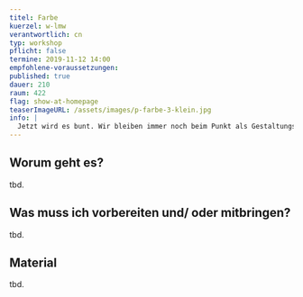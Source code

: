 ```yaml
---
titel: Farbe
kuerzel: w-lmw
verantwortlich: cn
typ: workshop
pflicht: false
termine: 2019-11-12 14:00
empfohlene-voraussetzungen:
published: true
dauer: 210
raum: 422
flag: show-at-homepage
teaserImageURL: /assets/images/p-farbe-3-klein.jpg
info: |
  Jetzt wird es bunt. Wir bleiben immer noch beim Punkt als Gestaltungselement, aber nehmen jetzt etwas systematischer Farbe und Transparenz hinzu. Wie befassen und kurz mit den verschiedenen Farbssystemen und Farbwahrnehmung und lassen dann verschiedene Regeln rund um die farbige Welt in unseren Code einfließen.
---
```


## Worum geht es?
tbd.

## Was muss ich vorbereiten und/ oder mitbringen?
tbd.

## Material
tbd.